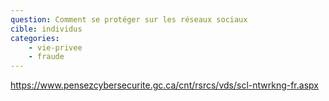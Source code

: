 ```yaml
---
question: Comment se protéger sur les réseaux sociaux
cible: individus
categories:
    - vie-privee
    - fraude
---
```

https://www.pensezcybersecurite.gc.ca/cnt/rsrcs/vds/scl-ntwrkng-fr.aspx
